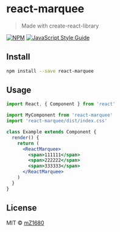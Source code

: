 # react-marquee

> Made with create-react-library

[![NPM](https://img.shields.io/npm/v/react-marquee.svg)](https://www.npmjs.com/package/react-marquee) [![JavaScript Style Guide](https://img.shields.io/badge/code_style-standard-brightgreen.svg)](https://standardjs.com)

## Install

```bash
npm install --save react-marquee
```

## Usage

```jsx
import React, { Component } from 'react'

import MyComponent from 'react-marquee'
import 'react-marquee/dist/index.css'

class Example extends Component {
  render() {
    return (
      <ReactMarquee>
        <span>111111</span>
        <span>222222</span>
        <span>333333</span>
      </ReactMarquee>
    )
  }
}
```

## License

MIT © [mZ1680](https://github.com/mZ1680)
